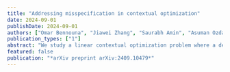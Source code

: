 ```yaml
---
title: "Addressing misspecification in contextual optimization"
date: 2024-09-01
publishDate: 2024-09-01
authors: ["Omar Bennouna", "Jiawei Zhang", "Saurabh Amin", "Asuman Ozdaglar"]
publication_types: ["1"]
abstract: "We study a linear contextual optimization problem where a decision maker has access to historical data and contextual features to learn a cost prediction model aimed at minimizing decision error. We adopt the predict-then-optimize framework for this analysis. Given that perfect model alignment with reality is often unrealistic in practice, we focus on scenarios where the chosen hypothesis set is misspecified. In this context, it remains unclear whether current contextual optimization approaches can effectively address such model misspecification. In this paper, we present a novel integrated learning and optimization approach designed to tackle model misspecification in contextual optimization. This approach offers theoretical generalizability, tractability, and optimality guarantees, along with strong practical performance. Our method involves minimizing a tractable surrogate loss that aligns with the performance value from cost vector predictions, regardless of whether the model misspecified or not, and can be optimized in reasonable time. To our knowledge, no previous work has provided an approach with such guarantees in the context of model misspecification."
featured: false
publication: "*arXiv preprint arXiv:2409.10479*"
---
```


